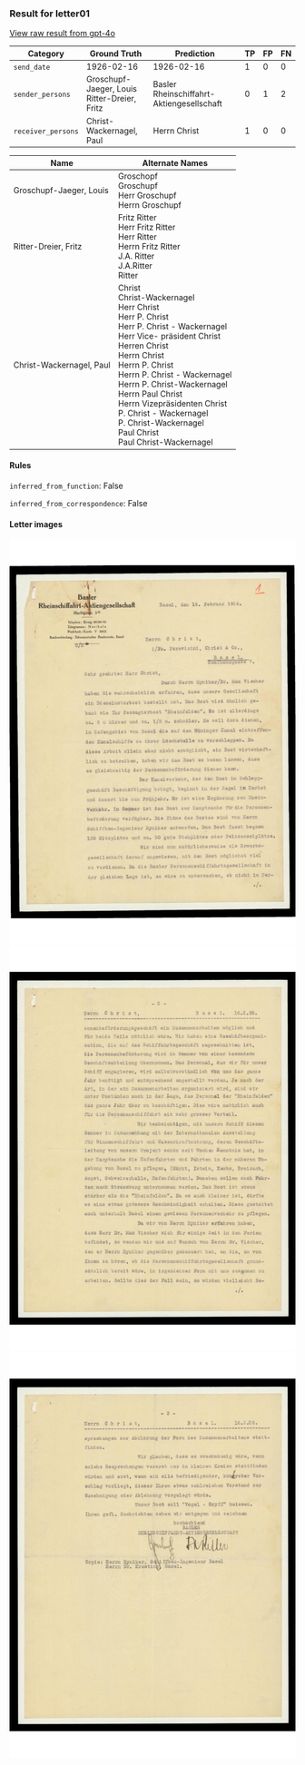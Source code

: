 ### Result for letter01
[View raw result from gpt-4o](https://github.com/RISE-UNIBAS/humanities_data_benchmark/blob/main/results/2025-04-11/T39/request_T39_letter01.json)

| Category          | Ground Truth | Prediction | TP | FP | FN |
|------------------|--------------|------------|----|----|----|
| `send_date`        | 1926-02-16 | 1926-02-16 | 1 | 0 | 0 |
| `sender_persons`  | Groschupf-Jaeger, Louis<br>Ritter-Dreier, Fritz | Basler Rheinschiffahrt-Aktiengesellschaft | 0 | 1 | 2 |
| `receiver_persons` | Christ-Wackernagel, Paul | Herrn Christ | 1 | 0 | 0 |

| Name | Alternate Names |
| --- | --- |
| Groschupf-Jaeger, Louis | Groschopf<br>Groschupf<br>Herr Groschupf<br>Herrn Groschupf |
| Ritter-Dreier, Fritz | Fritz Ritter<br>Herr Fritz Ritter<br>Herr Ritter<br>Herrn Fritz Ritter<br>J.A. Ritter<br>J.A.Ritter<br>Ritter |
| Christ-Wackernagel, Paul | Christ<br>Christ-Wackernagel<br>Herr Christ<br>Herr P. Christ<br>Herr P. Christ - Wackernagel<br>Herr Vice- präsident Christ<br>Herren Christ<br>Herrn Christ<br>Herrn P. Christ<br>Herrn P. Christ - Wackernagel<br>Herrn P. Christ-Wackernagel<br>Herrn Paul Christ<br>Herrn Vizepräsidenten Christ<br>P. Christ - Wackernagel<br>P. Christ-Wackernagel<br>Paul Christ<br>Paul Christ-Wackernagel |

#### Rules
`inferred_from_function`: False

`inferred_from_correspondence`: False

#### Letter images

<img src="https://github.com/RISE-UNIBAS/humanities_data_benchmark/blob/main/benchmarks/metadata_extraction/images/letter01_p1.jpg?raw=true" alt="letter01_p1.jpg" width="800px">
<img src="https://github.com/RISE-UNIBAS/humanities_data_benchmark/blob/main/benchmarks/metadata_extraction/images/letter01_p2.jpg?raw=true" alt="letter01_p2.jpg" width="800px">
<img src="https://github.com/RISE-UNIBAS/humanities_data_benchmark/blob/main/benchmarks/metadata_extraction/images/letter01_p3.jpg?raw=true" alt="letter01_p3.jpg" width="800px">